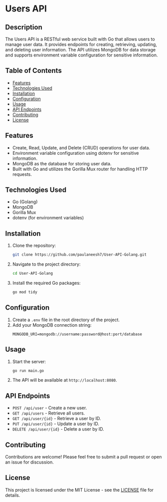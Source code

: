 # Users API

## Description
The Users API is a RESTful web service built with Go that allows users to manage user data. It provides endpoints for creating, retrieving, updating, and deleting user information. The API utilizes MongoDB for data storage and supports environment variable configuration for sensitive information.

## Table of Contents
- [Features](#features)
- [Technologies Used](#technologies-used)
- [Installation](#installation)
- [Configuration](#configuration)
- [Usage](#usage)
- [API Endpoints](#api-endpoints)
- [Contributing](#contributing)
- [License](#license)

## Features
- Create, Read, Update, and Delete (CRUD) operations for user data.
- Environment variable configuration using dotenv for sensitive information.
- MongoDB as the database for storing user data.
- Built with Go and utilizes the Gorilla Mux router for handling HTTP requests.

## Technologies Used
- Go (Golang)
- MongoDB
- Gorilla Mux
- dotenv (for environment variables)

## Installation
1. Clone the repository:
   ```bash
   git clone https://github.com/paulaneesh7/User-API-Golang.git
   ```
2. Navigate to the project directory:
   ```bash
   cd User-API-Golang
   ```
3. Install the required Go packages:
   ```bash
   go mod tidy
   ```

## Configuration
1. Create a `.env` file in the root directory of the project.
2. Add your MongoDB connection string:
   ```plaintext
   MONGODB_URI=mongodb://username:password@host:port/database
   ```

## Usage
1. Start the server:
   ```bash
   go run main.go
   ```
2. The API will be available at `http://localhost:8080`.

## API Endpoints
- `POST /api/user` - Create a new user.
- `GET /api/users` - Retrieve all users.
- `GET /api/user/{id}` - Retrieve a user by ID.
- `PUT /api/user/{id}` - Update a user by ID.
- `DELETE /api/user/{id}` - Delete a user by ID.

## Contributing
Contributions are welcome! Please feel free to submit a pull request or open an issue for discussion.

## License
This project is licensed under the MIT License - see the [LICENSE](LICENSE) file for details.
